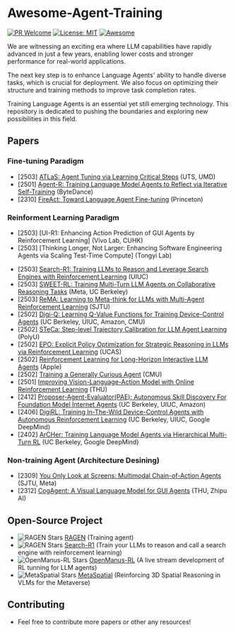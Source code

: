 # Awesome-Agent-Training
[![PR Welcome](https://img.shields.io/badge/PRs-welcome-brightgreen)](https://github.com/bruno686/Awesome-Agent-Training/pulls)
[![License: MIT](https://img.shields.io/badge/License-MIT-yellow.svg)](LICENSE)
[![Awesome](https://awesome.re/badge.svg)](https://awesome.re)

We are witnessing an exciting era where LLM capabilities have rapidly advanced in just a few years, enabling lower costs and stronger performance for real-world applications.

The next key step is to enhance Language Agents' ability to handle diverse tasks, which is crucial for deployment. We also focus on optimizing their structure and training methods to improve task completion rates.

Training Language Agents is an essential yet still emerging technology. This repository is dedicated to pushing the boundaries and exploring new possibilities in this field.

<!-- * [] []() () 
* [] []() () () -->

## Papers

### Fine-tuning Paradigm
* [2503] [ATLaS: Agent Tuning via Learning Critical Steps](https://arxiv.org/pdf/2503.02197) (UTS, UMD)
* [2501] [Agent-R: Training Language Model Agents to Reflect via Iterative Self-Training](https://arxiv.org/pdf/2501.11425) (ByteDance)
* [2310] [FireAct: Toward Language Agent Fine-tuning](https://arxiv.org/abs/2310.05915) (Princeton)

### Reinforment Learning Paradigm
- [2503] [UI-R1: Enhancing Action Prediction of GUI Agents by Reinforcement Learning] (Vivo Lab, CUHK)
- [2503] [Thinking Longer, Not Larger: Enhancing Software Engineering Agents via Scaling Test-Time Compute] (Tongyi Lab) 
* [2503] [Search-R1: Training LLMs to Reason and Leverage Search Engines with Reinforcement Learning](https://arxiv.org/pdf/2503.09516?) (UIUC)
* [2503] [SWEET-RL: Training Multi-Turn LLM Agents on Collaborative Reasoning Tasks](https://arxiv.org/pdf/2503.15478) (Meta, UC Berkeley)
* [2503] [ReMA: Learning to Meta-think for LLMs with Multi-Agent Reinforcement Learning](https://arxiv.org/pdf/2503.09501) (SJTU)
* [2502] [Digi-Q: Learning Q-Value Functions for Training Device-Control Agents](https://arxiv.org/pdf/2502.15760) (UC Berkeley, UIUC, Amazon, CMU)
* [2502] [STeCa: Step-level Trajectory Calibration for LLM Agent Learning](https://arxiv.org/pdf/2502.14276) (PolyU)
* [2502] [EPO: Explicit Policy Optimization for Strategic Reasoning in LLMs via Reinforcement Learning](https://arxiv.org/pdf/2502.12486) (UCAS)
* [2502] [Reinforcement Learning for Long-Horizon Interactive LLM Agents](https://arxiv.org/pdf/2502.01600) (Apple)
* [2502] [Training a Generally Curious Agent](https://arxiv.org/pdf/2502.17543) (CMU)
* [2501] [Improving Vision-Language-Action Model with Online Reinforcement Learning](https://arxiv.org/pdf/2501.16664) (THU)
* [2412] [Proposer-Agent-Evaluator(PAE): Autonomous Skill Discovery For Foundation Model Internet Agents](https://arxiv.org/pdf/2412.13194) (UC Berkeley, UIUC, Amazon)
* [2406] [DigiRL: Training In-The-Wild Device-Control Agents with Autonomous Reinforcement Learning](https://arxiv.org/pdf/2406.11896) (UC Berkeley, UIUC, Google DeepMind)
* [2402] [ArCHer: Training Language Model Agents via Hierarchical Multi-Turn RL](https://arxiv.org/pdf/2402.19446) (UC Berkeley, Google DeepMind)

### Non-training Agent (Architecture Desining)
* [2309] [You Only Look at Screens: Multimodal Chain-of-Action Agents](https://arxiv.org/pdf/2309.11436) (SJTU, Meta)
* [2312] [CogAgent: A Visual Language Model for GUI Agents](https://arxiv.org/pdf/2312.08914) (THU, Zhipu AI)


## Open-Source Project
* ![RAGEN Stars](https://img.shields.io/github/stars/RAGEN-AI/RAGEN) [RAGEN](https://github.com/RAGEN-AI/RAGEN) (Training agent)
* ![RAGEN Stars](https://img.shields.io/github/stars/PeterGriffinJin/Search-R1) [Search-R1](https://github.com/PeterGriffinJin/Search-R1) (Train your LLMs to reason and call a search engine with reinforcement learning)
* ![OpenManus-RL Stars](https://img.shields.io/github/stars/OpenManus/OpenManus-RL) [OpenManus-RL](https://github.com/OpenManus/OpenManus-RL) (A live stream development of RL tunning for LLM agents)
* ![MetaSpatial Stars](https://img.shields.io/github/stars/PzySeere/MetaSpatial) [MetaSpatial](https://github.com/PzySeere/MetaSpatial) (Reinforcing 3D Spatial Reasoning in VLMs for the Metaverse)

## Contributing

* Feel free to contribute more papers or other any resources!
